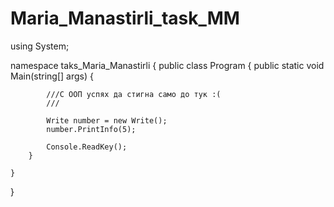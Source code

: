 # Maria_Manastirli_task_MM

using System;

namespace taks_Maria_Manastirli
{
    public class Program
    {
        public static void Main(string[] args)
        {
            
            
            ///С ООП успях да стигна само до тук :(
            ///

            Write number = new Write();
            number.PrintInfo(5);
                                   
            Console.ReadKey();
        }
        
    }
    

}
